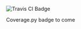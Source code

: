 ![Travis CI Badge](https://app.travis-ci.com/dbleek/swe1-app.svg?branch=main')

Coverage.py badge to come
